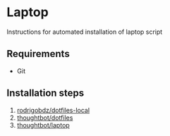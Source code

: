 # Laptop

Instructions for automated installation of laptop script

## Requirements

- Git

## Installation steps

1. [rodrigobdz/dotfiles-local](https://github.com/rodrigobdz/dotfiles-local)
1. [thoughtbot/dotfiles](https://github.com/thoughtbot/dotfiles)
1. [thoughtbot/laptop](https://github.com/thoughtbot/laptop)

